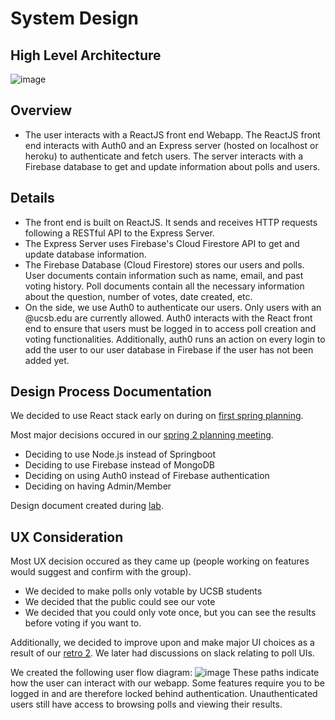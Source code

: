 # System Design 

## High Level Architecture
![image](https://user-images.githubusercontent.com/33990609/118323798-08d29c80-b4b6-11eb-9611-d748b6bf3951.png)

## Overview
  - The user interacts with a ReactJS front end Webapp. The ReactJS front end interacts with Auth0 and an Express server (hosted on localhost or heroku) to authenticate and fetch users. The server interacts with a Firebase database to get and update information about polls and users. 


## Details
  - The front end is built on ReactJS. It sends and receives HTTP requests following a RESTful API to the Express Server. 
  - The Express Server uses Firebase's Cloud Firestore API to get and update database information. 
  - The Firebase Database (Cloud Firestore) stores our users and polls. User documents contain information such as name, email, and past voting history. Poll documents contain all the necessary information about the question, number of votes, date created, etc. 
  - On the side, we use Auth0 to authenticate our users. Only users with an @ucsb.edu are currently allowed. Auth0 interacts with the React front end to ensure that users must be logged in to access poll creation and voting functionalities. Additionally, auth0 runs an action on every login to add the user to our user database in Firebase if the user has not been added yet. 

## Design Process Documentation 
We decided to use React stack early on during on [first spring planning](https://github.com/ucsb-cs148-s21/1pm-t6-ucsb-poll/blob/main/team/sprint01/4-14.md). 

Most major decisions occured in our [spring 2 planning meeting](https://github.com/ucsb-cs148-s21/1pm-t6-ucsb-poll/blob/main/team/sprint02/sprint02.md). 
  - Deciding to use Node.js instead of Springboot
  - Deciding to use Firebase instead of MongoDB
  - Deciding on using Auth0 instead of Firebase authentication
  - Deciding on having Admin/Member

Design document created during [lab](https://github.com/ucsb-cs148-s21/1pm-t6-ucsb-poll/blob/main/team/sprint03/lec13.md). 

## UX Consideration
Most UX decision occured as they came up (people working on features would suggest and confirm with the group). 
- We decided to make polls only votable by UCSB students
- We decided that the public could see our vote
- We decided that you could only vote once, but you can see the results before voting if you want to. 

Additionally, we decided to improve upon and make major UI choices as a result of our [retro 2](https://github.com/ucsb-cs148-s21/1pm-t6-ucsb-poll/blob/main/team/retrospectives/RETRO_02.md). We later had discussions on slack relating to poll UIs. 

We created the following user flow diagram: 
![image](https://user-images.githubusercontent.com/33990609/121289322-9927b580-c899-11eb-8236-f24c3c6575db.png)
These paths indicate how the user can interact with our webapp. Some features require you to be logged in and are therefore locked behind authentication. Unauthenticated users still have access to browsing polls and viewing their results. 


